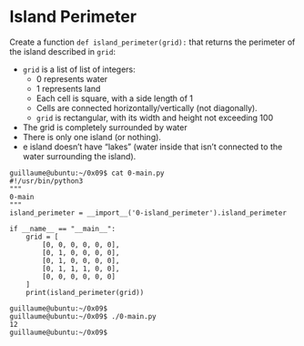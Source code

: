# Island Perimeter

Create a function `def island_perimeter(grid):` that returns the perimeter of the island described in `grid`:

+ `grid` is a list of list of integers:
    + 0 represents water
    + 1 represents land
    + Each cell is square, with a side length of 1
    + Cells are connected horizontally/vertically (not diagonally).
    + `grid` is rectangular, with its width and height not exceeding 100
+ The grid is completely surrounded by water
+ There is only one island (or nothing).
+ e island doesn’t have “lakes” (water inside that isn’t connected to the water surrounding the island).
```
guillaume@ubuntu:~/0x09$ cat 0-main.py
#!/usr/bin/python3
"""
0-main
"""
island_perimeter = __import__('0-island_perimeter').island_perimeter

if __name__ == "__main__":
    grid = [
        [0, 0, 0, 0, 0, 0],
        [0, 1, 0, 0, 0, 0],
        [0, 1, 0, 0, 0, 0],
        [0, 1, 1, 1, 0, 0],
        [0, 0, 0, 0, 0, 0]
    ]
    print(island_perimeter(grid))

guillaume@ubuntu:~/0x09$
guillaume@ubuntu:~/0x09$ ./0-main.py
12
guillaume@ubuntu:~/0x09$
```